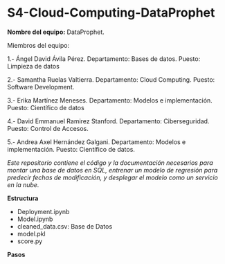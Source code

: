 # S4-Cloud-Computing-DataProphet


**Nombre del equipo:** DataProphet.

Miembros del equipo:

1.- Ángel David Ávila Pérez. Departamento: Bases de datos. Puesto: Limpieza de datos

2.- Samantha Ruelas Valtierra. Departamento: Cloud Computing. Puesto: Software Development.

3.- Erika Martínez Meneses. Departamento: Modelos e implementación. Puesto: Científico de datos

4.- David Emmanuel Ramirez Stanford. Departamento: Ciberseguridad. Puesto: Control de Accesos.

5.- Andrea Axel Hernández Galgani. Departamento: Modelos e implementación. Puesto: Científico de datos.


*Este repositorio contiene el código y la documentación necesarios para montar una base de datos en SQL, entrenar un modelo de regresión para predecir fechas de modificación, y desplegar el modelo como un servicio en la nube.*


**Estructura**

- Deployment.ipynb
- Model.ipynb
- cleaned_data.csv: Base de Datos
- model.pkl
- score.py

**Pasos**
